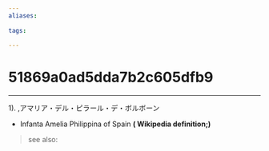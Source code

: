 ```yaml
---
aliases:
    
tags:
    
---
```


# 51869a0ad5dda7b2c605dfb9
---
1).
,アマリア・デル・ピラール・デ・ボルボーン

- Infanta Amelia Philippina of Spain
**( Wikipedia definition;)**
> see also: 
            